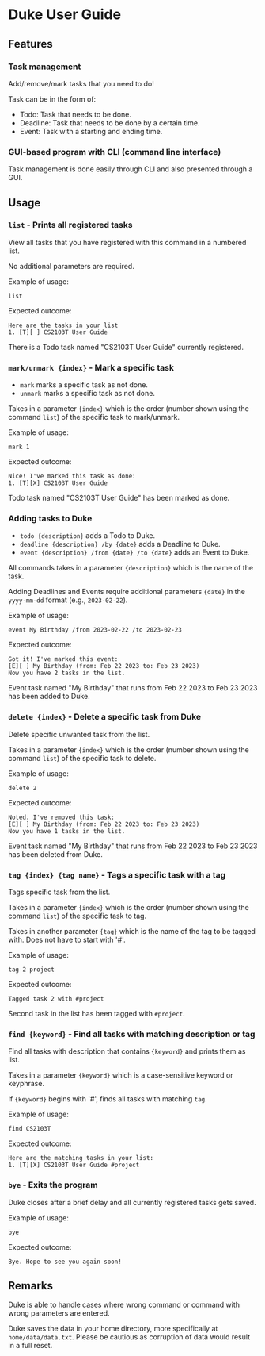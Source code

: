 # Duke User Guide

## Features

### Task management

Add/remove/mark tasks that you need to do!

Task can be in the form of:
- Todo: Task that needs to be done.
- Deadline: Task that needs to be done by a certain time.
- Event: Task with a starting and ending time.

### GUI-based program with CLI (command line interface)

Task management is done easily through CLI and also presented through a GUI.

## Usage

### `list` - Prints all registered tasks

View all tasks that you have registered with this command in a numbered list.

No additional parameters are required.

Example of usage:

`list`

Expected outcome:

```
Here are the tasks in your list
1. [T][ ] CS2103T User Guide
```

There is a Todo task named "CS2103T User Guide" currently registered.

### `mark/unmark {index}` - Mark a specific task

- `mark` marks a specific task as not done.
- `unmark` marks a specific task as not done.

Takes in a parameter `{index}` which is the order (number shown using the command `list`) of the specific task to mark/unmark.

Example of usage:

`mark 1`

Expected outcome:

```
Nice! I've marked this task as done:
1. [T][X] CS2103T User Guide
```

Todo task named "CS2103T User Guide" has been marked as done.

### Adding tasks to Duke

- `todo {description}` adds a Todo to Duke.
- `deadline {description} /by {date}` adds a Deadline to Duke.
- `event {description} /from {date} /to {date}` adds an Event to Duke.

All commands takes in a parameter `{description}` which is the name of the task.

Adding Deadlines and Events require additional parameters `{date}` in the `yyyy-mm-dd` format (e.g., `2023-02-22`).

Example of usage:

`event My Birthday /from 2023-02-22 /to 2023-02-23`

Expected outcome:

```
Got it! I've marked this event:
[E][ ] My Birthday (from: Feb 22 2023 to: Feb 23 2023)
Now you have 2 tasks in the list.
```

Event task named "My Birthday" that runs from Feb 22 2023 to Feb 23 2023 has been added to Duke.

### `delete {index}` - Delete a specific task from Duke

Delete specific unwanted task from the list.

Takes in a parameter `{index}` which is the order (number shown using the command `list`) of the specific task to delete.


Example of usage:

`delete 2`

Expected outcome:

```
Noted. I've removed this task:
[E][ ] My Birthday (from: Feb 22 2023 to: Feb 23 2023)
Now you have 1 tasks in the list.
```

Event task named "My Birthday" that runs from Feb 22 2023 to Feb 23 2023 has been deleted from Duke.

### `tag {index} {tag name}` - Tags a specific task with a tag

Tags specific task from the list.

Takes in a parameter `{index}` which is the order (number shown using the command `list`) of the specific task to tag.

Takes in another parameter `{tag}` which is the name of the tag to be tagged with. Does not have to start with '#'.

Example of usage:

`tag 2 project`

Expected outcome:

```
Tagged task 2 with #project
```

Second task in the list has been tagged with `#project`.

### `find {keyword}` - Find all tasks with matching description or tag

Find all tasks with description that contains `{keyword}` and prints them as list.

Takes in a parameter `{keyword}` which is a case-sensitive keyword or keyphrase.

If `{keyword}` begins with '#', finds all tasks with matching `tag`.

Example of usage:

`find CS2103T`

Expected outcome:

```
Here are the matching tasks in your list:
1. [T][X] CS2103T User Guide #project
```

### `bye` - Exits the program

Duke closes after a brief delay and all currently registered tasks gets saved.

Example of usage:

`bye`

Expected outcome:

```
Bye. Hope to see you again soon!
```

## Remarks
Duke is able to handle cases where wrong command or command with wrong parameters are entered.

Duke saves the data in your home directory, more specifically at `home/data/data.txt`. Please be cautious as corruption of data would result in a full reset.